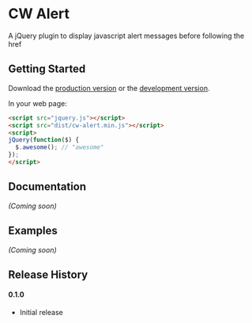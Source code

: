 # CW Alert

A jQuery plugin to display javascript alert messages before following the href

## Getting Started

Download the [production version][min] or the [development version][max].

[min]: https://raw.github.com/clivewalkden/jquery-cw-alert/master/dist/jquery.cw-alert.min.js
[max]: https://raw.github.com/clivewalkden/jquery-cw-alert/master/dist/jquery.cw-alert.js

In your web page:

```html
<script src="jquery.js"></script>
<script src="dist/cw-alert.min.js"></script>
<script>
jQuery(function($) {
  $.awesome(); // "awesome"
});
</script>
```

## Documentation
_(Coming soon)_

## Examples
_(Coming soon)_

## Release History
#### 0.1.0
 * Initial release